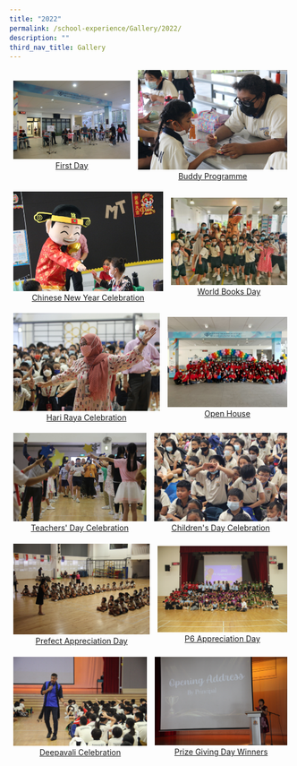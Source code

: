 ```yaml
---
title: "2022"
permalink: /school-experience/Gallery/2022/
description: ""
third_nav_title: Gallery
---
```

<table align="center"><thead><tr class="Jeff's blog table class">
<td align="center"><a href="https://photos.app.goo.gl/vVqvSfCpuKM76rJ18">
<img src="/images/2022%2001%2004%20P1%20First%20Day%2010.jpeg" style="width:300px">First Day</a></td>
<td align="center"><a href="https://photos.google.com/share/AF1QipMvCBeKznECzOhGnCjBkB7BHbntqf30UOIOm-c8iZCK3Q-4a-mz9Y2SM2LhCZqEiQ?key=YUlfVnd0RHRKc0tVbEZBQUZXeEhCNzQwVGp0SnJR">
<img src="/images/2022%2001%2007%20Buddy%20Programme%20111.jpeg" style="width:300px">Buddy Programme</a></td></tr></thead></table>
<table align="center"><thead><tr class="Jeff's blog table class">
<td align="center"><a href="https://photos.google.com/share/AF1QipNwtX8JzET4WGQeJ9jRwcNO5QQpDqurumLom7c2jVR0WPYjvMVFn88o4v10uN7KcQ?key=VExUdEtqU2FubmlWamxJdHhhdldqLXZzLXE2aVV3">
<img src="/images/2022%2031%2001%20CNY%20Jeff%2075.jpeg" style="width:300px">Chinese New Year Celebration</a></td>
<td align="center"><a href="https://photos.google.com/share/AF1QipNDc1GtcEiuibZX03pUeWhUSaTER9rtNn04sIqebjFl_UVBicOlcXc8iIirXiS_yQ?key=VHlOY09pTDNHRS11NmNEbDQ1WEtoaGlzWkVWdEhR
"><img src="/images/2022%2004%2025%20World%20book%20day%20Jeff%2019.jpeg"style="width:300px">World Books Day</a></td></tr></thead></table>
<table align="center"><thead><tr class="Jeff's blog table class">
<td align="center"><a href="https://photos.google.com/share/AF1QipM5-TcM11zQpLD6ce7pSF7YX2MBxJNP6Sz1olv_dTYC4qJlcgKv1dBJCY1T5DKVDQ?key=NjFmMDk0MXNmQlIzQndzblAzd3p6eUtXenJSTmpn
"><img src="/images/2022%2005%2023%20HariRaya%20Syalabi%2096.jpeg" style="width:300px">Hari Raya Celebration</a></td>
<td align="center"><a href="https://photos.google.com/share/AF1QipNAwxQTGFIwt87Ln7d3O5c3uu4M4ZpiC_jwZv_p-_rjJyFX5cXeNyHGQaLYU13NQg?key=eEJjTEdiMjVEMzA5ME1aaXRlSTR0SkpIVmV1LUR3">
<img src="/images/2022%2007%2004%20OpenHouse%20Staff%2013.jpeg" style="width:300px">Open House</a></td></tr></thead></table>
<table align="center"><thead><tr class="Jeff's blog table class">
<td align="center"><a href="https://photos.app.goo.gl/pXv2xY98R6Ng3wVe9"><img src="/images/Gallery/2022/2022%2009%2001%20Teachers%20Day%20(20).jpg" style="width:300px">Teachers' Day Celebration</a></td>
<td align="center"><a href="https://photos.app.goo.gl/Tt25PfxwXKYvKeEE9"><img src="/images/Gallery/2022/2022%2010%2006%20children%20day%20(97).jpg" style="width:300px">Children's Day Celebration</a></td></tr></thead></table>
<table align="center"><thead><tr class="Jeff's blog table class">
<td align="center"><a href="https://photos.app.goo.gl/M5KyggT4kHykx8Sv9"><img src="/images/Gallery/2022/2022%2011%2008%20Prefect%20Apprecation%20(3).jpg" style="width:300px">Prefect Appreciation Day</a></td>
<td align="center"><a href="https://photos.app.goo.gl/PYa8uhCjpcgRFa8a7"><img src="/images/Gallery/2022/2022%2011%2009%20P6%20appreciation%20day%20(45).jpg" style="width:300px">P6 Appreciation Day</a></td></tr></thead></table>
<table align="center"><thead><tr class="Jeff's blog table class">
<td align="center"><a href="https://photos.app.goo.gl/CsmR2Mw7dEaF9L29A"><img src="/images/Gallery/2022/2022%2011%2014%20Deevapali%20(29).jpg" style="width:300px">Deepavali Celebration</a></td>
<td align="center"><a href="https://photos.app.goo.gl/bsFde273CsrUGivZ7"><img src="/images/Gallery/2022/2022%2011%2018%20PGD%20J%20(7).jpg" style="width:300px">Prize Giving Day Winners</a></td></tr></thead></table>

